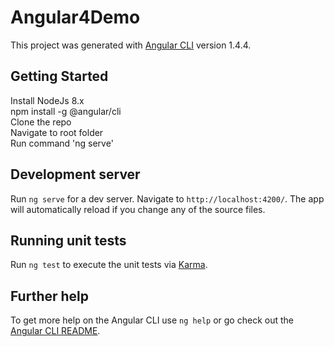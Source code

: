 # Angular4Demo

This project was generated with [Angular CLI](https://github.com/angular/angular-cli) version 1.4.4.

## Getting Started

Install NodeJs 8.x  
npm install -g @angular/cli    
Clone the repo  
Navigate to root folder  
Run command 'ng serve'  

## Development server

Run `ng serve` for a dev server. Navigate to `http://localhost:4200/`. The app will automatically reload if you change any of the source files.


## Running unit tests

Run `ng test` to execute the unit tests via [Karma](https://karma-runner.github.io).


## Further help

To get more help on the Angular CLI use `ng help` or go check out the [Angular CLI README](https://github.com/angular/angular-cli/blob/master/README.md).
